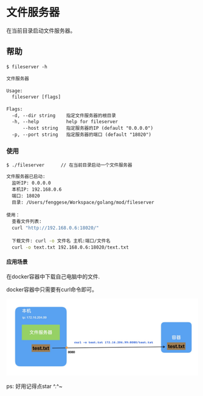 # 文件服务器

在当前目录启动文件服务器。

## 帮助

```
$ fileserver -h
```

```
文件服务器

Usage:
  fileserver [flags]

Flags:
  -d, --dir string    指定文件服务器的根目录
  -h, --help          help for fileserver
      --host string   指定服务器的IP (default "0.0.0.0")
  -p, --port string   指定服务器的端口 (default "18020")
```

### 使用

```
$ ./fileserver      // 在当前目录启动一个文件服务器
```

```bash
文件服务器已启动:
  监听IP: 0.0.0.0
  本机IP: 192.168.0.6
  端口: 18020
  目录: /Users/fenggese/Workspace/golang/mod/fileserver

使用：
  查看文件列表:
  curl "http://192.168.0.6:18020/"

  下载文件: curl -o 文件名 主机:端口/文件名
  curl -o text.txt 192.168.0.6:18020/text.txt
```

#### 应用场景

在docker容器中下载自己电脑中的文件.

docker容器中只需要有curl命令即可。

<img src="static/micrserver.jpg">




ps: 好用记得点star ^.^~

